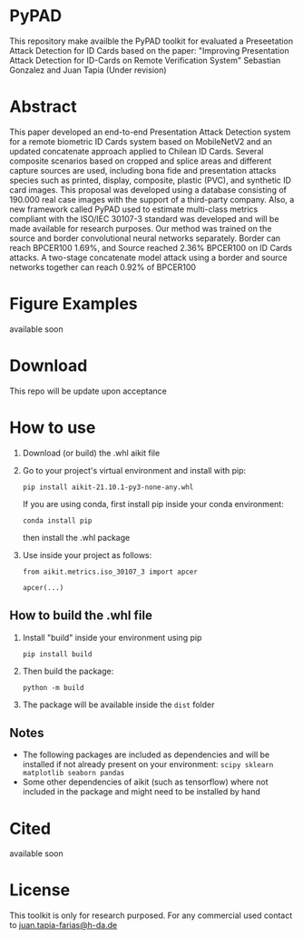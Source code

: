 # PyPAD

This repository make availble the PyPAD toolkit for evaluated a Preseetation Attack Detection for ID Cards based on the paper: "Improving Presentation Attack Detection for ID-Cards on Remote Verification System" Sebastian Gonzalez and Juan Tapia (Under revision)


# Abstract
This paper developed an end-to-end Presentation Attack Detection system for a remote biometric ID Cards system based on MobileNetV2 and an updated concatenate approach applied to Chilean ID Cards. Several composite scenarios based on cropped and splice areas and different capture sources are
used, including bona fide and presentation attacks species such as printed, display, composite, plastic (PVC), and synthetic ID card
images. This proposal was developed using a database consisting of 190.000 real case images with the support of a third-party
company. Also, a new framework called PyPAD used to estimate multi-class metrics compliant with the ISO/IEC 30107-3 standard
was developed and will be made available for research purposes. Our method was trained on the source and border convolutional
neural networks separately. Border can reach BPCER100 1.69%, and Source reached 2.36% BPCER100 on ID Cards attacks. A two-stage concatenate model attack using a border and source networks together can reach 0.92% of BPCER100

# Figure Examples 
 available soon

# Download

This repo will be update upon acceptance

# How to use
1. Download (or build) the .whl aikit file
2. Go to your project's virtual environment and install with pip:

    `pip install aikit-21.10.1-py3-none-any.whl`

    If you are using conda, first install pip inside your conda environment:

    `conda install pip`

    then install the .whl package

3. Use inside your project as follows:

    ` from aikit.metrics.iso_30107_3 import apcer `

    `apcer(...)`

## How to build the .whl file
1. Install "build" inside your environment using pip

    ` pip install build `   
2. Then build the package:

    ` python -m build `   
3. The package will be available inside the `dist` folder

## Notes
* The following packages are included as dependencies and will be installed if not already present on your environment: `scipy
    sklearn
    matplotlib
    seaborn
    pandas`
* Some other dependencies of aikit (such as tensorflow) where not included in the package and might need to be installed by hand

# Cited
 available soon

# License
This toolkit is only for research purposed. For any commercial used contact to juan.tapia-farias@h-da.de
